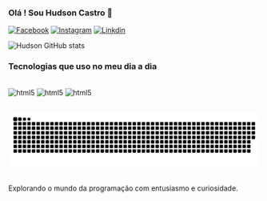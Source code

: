 ### Olá ! Sou Hudson Castro 👋

[![Facebook](https://img.shields.io/badge/Facebook-1877F2?style=for-the-badge&logo=facebook&logoColor=white)](https://www.facebook.com/hudson.castrofranca)
[![Instagram](https://img.shields.io/badge/Instagram-E4405F?style=for-the-badge&logo=instagram&logoColor=white)](https://www.instagram.com/hudsonn_castro/)
[![Linkdin](https://img.shields.io/badge/LinkedIn-0077B5?style=for-the-badge&logo=linkedin&logoColor=white)](https://www.linkedin.com/in/hudson-castro/)

![Hudson GitHub stats](https://github-readme-stats.vercel.app/api?username=Hudson-castro&show_icons=true&theme=dracula)

### Tecnologias que uso no meu dia a dia  

<div style = "Display: inline_block" ><br/>
<img  text-align="center" alt = "html5" src="https://img.shields.io/badge/HTML5-E34F26?style=for-the-badge&logo=html5&logoColor=white" />
<img  text-align="center" alt = "html5" src="https://img.shields.io/badge/CSS3-1572B6?style=for-the-badge&logo=css3&logoColor=white" />
<img  text-align= center alt = "html5" src="https://img.shields.io/badge/Java-ED8B00?style=for-the-badge&logo=openjdk&logoColor=white" />
</div><br/>

![snake gif](https://github.com/Hudson-castro/Hudson-castro/blob/output/github-contribution-grid-snake-dark.svg)
</div><br/>
Explorando o mundo da programação com entusiasmo e curiosidade.
